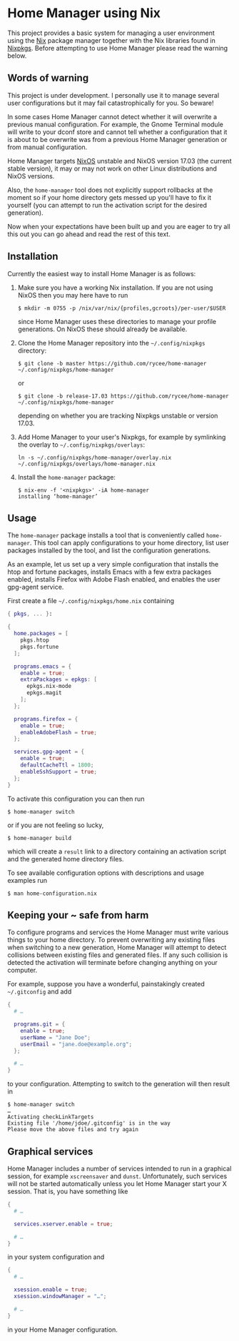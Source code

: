 Home Manager using Nix
======================

This project provides a basic system for managing a user environment
using the [Nix][] package manager together with the Nix libraries
found in [Nixpkgs][]. Before attempting to use Home Manager please
read the warning below.

Words of warning
----------------

This project is under development. I personally use it to manage
several user configurations but it may fail catastrophically for you.
So beware!

In some cases Home Manager cannot detect whether it will overwrite a
previous manual configuration. For example, the Gnome Terminal module
will write to your dconf store and cannot tell whether a configuration
that it is about to be overwrite was from a previous Home Manager
generation or from manual configuration.

Home Manager targets [NixOS][] unstable and NixOS version 17.03 (the
current stable version), it may or may not work on other Linux
distributions and NixOS versions.

Also, the `home-manager` tool does not explicitly support rollbacks at
the moment so if your home directory gets messed up you'll have to fix
it yourself (you can attempt to run the activation script for the
desired generation).

Now when your expectations have been built up and you are eager to try
all this out you can go ahead and read the rest of this text.

Installation
------------

Currently the easiest way to install Home Manager is as follows:

1.  Make sure you have a working Nix installation. If you are not
    using NixOS then you may here have to run

    ```
    $ mkdir -m 0755 -p /nix/var/nix/{profiles,gcroots}/per-user/$USER
    ```

    since Home Manager uses these directories to manage your profile
    generations. On NixOS these should already be available.

2.  Clone the Home Manager repository into the `~/.config/nixpkgs`
    directory:

    ```
    $ git clone -b master https://github.com/rycee/home-manager ~/.config/nixpkgs/home-manager
    ```

    or

    ```
    $ git clone -b release-17.03 https://github.com/rycee/home-manager ~/.config/nixpkgs/home-manager
    ```

    depending on whether you are tracking Nixpkgs unstable or version
    17.03.

3.  Add Home Manager to your user's Nixpkgs, for example by symlinking the
    overlay to `~/.config/nixpkgs/overlays`:

    ```console
    ln -s ~/.config/nixpkgs/home-manager/overlay.nix ~/.config/nixpkgs/overlays/home-manager.nix
    ```

4.  Install the `home-manager` package:

    ```
    $ nix-env -f '<nixpkgs>' -iA home-manager
    installing ‘home-manager’
    ```

Usage
-----

The `home-manager` package installs a tool that is conveniently called
`home-manager`. This tool can apply configurations to your home
directory, list user packages installed by the tool, and list the
configuration generations.

As an example, let us set up a very simple configuration that installs
the htop and fortune packages, installs Emacs with a few extra
packages enabled, installs Firefox with Adobe Flash enabled, and
enables the user gpg-agent service.

First create a file `~/.config/nixpkgs/home.nix` containing

```nix
{ pkgs, ... }:

{
  home.packages = [
    pkgs.htop
    pkgs.fortune
  ];

  programs.emacs = {
    enable = true;
    extraPackages = epkgs: [
      epkgs.nix-mode
      epkgs.magit
    ];
  };

  programs.firefox = {
    enable = true;
    enableAdobeFlash = true;
  };

  services.gpg-agent = {
    enable = true;
    defaultCacheTtl = 1800;
    enableSshSupport = true;
  };
}
```

To activate this configuration you can then run

```
$ home-manager switch
```

or if you are not feeling so lucky,

```
$ home-manager build
```

which will create a `result` link to a directory containing an
activation script and the generated home directory files.

To see available configuration options with descriptions
and usage examples run

```
$ man home-configuration.nix
```

Keeping your ~ safe from harm
-----------------------------

To configure programs and services the Home Manager must write various
things to your home directory. To prevent overwriting any existing
files when switching to a new generation, Home Manager will attempt to
detect collisions between existing files and generated files. If any
such collision is detected the activation will terminate before
changing anything on your computer.

For example, suppose you have a wonderful, painstakingly created
`~/.gitconfig` and add

```nix
{
  # …

  programs.git = {
    enable = true;
    userName = "Jane Doe";
    userEmail = "jane.doe@example.org";
  };

  # …
}
```

to your configuration. Attempting to switch to the generation will
then result in

```
$ home-manager switch
…
Activating checkLinkTargets
Existing file '/home/jdoe/.gitconfig' is in the way
Please move the above files and try again
```

Graphical services
------------------

Home Manager includes a number of services intended to run in a
graphical session, for example `xscreensaver` and `dunst`.
Unfortunately, such services will not be started automatically unless
you let Home Manager start your X session. That is, you have something
like

```nix
{
  # …

  services.xserver.enable = true;

  # …
}
```

in your system configuration and

```nix
{
  # …

  xsession.enable = true;
  xsession.windowManager = "…";

  # …
}
```

in your Home Manager configuration.

[Nix]: https://nixos.org/nix/
[NixOS]: https://nixos.org/
[Nixpkgs]: https://nixos.org/nixpkgs/
